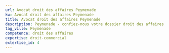 ```yaml
---
url: Avocat droit des affaires Peymenade
kw: Avocat droit des affaires Peymenade
title: Avocat droit des affaires Peymenade
description: Peymenade - confiez-nous votre dossier droit des affaires
tag_ville: Peymenade
competence: droit des affaires
expertise: droit-commercial
extertise_id: 4
---
```


